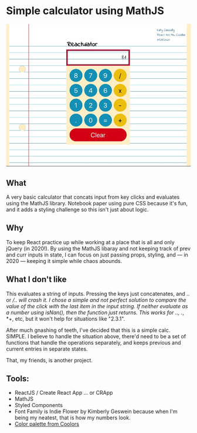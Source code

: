 # Simple calculator using MathJS

![Calculator on notebook paper](reactulator.jpeg)

## What
A very basic calculator that concats input from key clicks and evaluates using the MathJS library. 
Notebook paper using pure CSS because it's fun, and it adds a styling challenge so this isn't just about logic. 

## Why
To keep React practice up while working at a place that is all and only jQuery (in 2020!). By using the MathJS libaray and not keeping track of  prev and curr inputs in state, I can focus on just passing props, styling, and — in 2020 — keeping it simple while chaos abounds.

## What I don't like
This evaluates a string of inputs. Pressing the keys just concatenates, and .. or */.. will crash it. I chose a simple and not perfect solution to compare the value of the click with the last item in the input string. If neither evaluate as a number using isNan(), then the function just returns. This works for .., .*, *+, etc, but it won't help for situations like "2.3.1".

After much gnashing of teeth, I've decided that this is a simple calc. SIMPLE. I believe to handle the situation above, there'd need to be a set of functions that handle the operations separately, and keeps previous and current entries in separate states.

That, my friends, is another project.

## Tools:
* ReactJS / Create React App ... or CRApp
* MathJS
* Styled Components
* Font Family is Indie Flower by Kimberly Geswein because when I'm being my neatest, that is how my numbers look.
* [Color palette from Coolors](https://coolors.co/086788-07a0c3-f0c808-fff1d0-dd1c1a)

